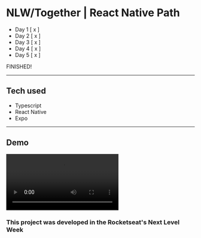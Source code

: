 # NLW/Together | React Native Path

- Day 1 [ x ]
- Day 2 [ x ]
- Day 3 [ x ]
- Day 4 [ x ]
- Day 5 [ x ]

FINISHED!

---
## Tech used
- Typescript
- React Native
- Expo

---
## Demo
![Demo](https://thumbs.gfycat.com/MetallicReadyGonolek-mobile.mp4)

### This project was developed in the Rocketseat's Next Level Week
